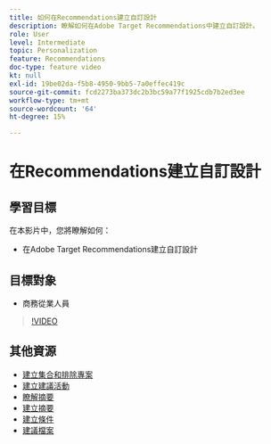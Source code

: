 ```yaml
---
title: 如何在Recommendations建立自訂設計
description: 瞭解如何在Adobe Target Recommendations中建立自訂設計。
role: User
level: Intermediate
topic: Personalization
feature: Recommendations
doc-type: feature video
kt: null
exl-id: 19be02da-f5b8-4950-9bb5-7a0effec419c
source-git-commit: fcd2273ba373dc2b3bc59a77f1925cdb7b2ed3ee
workflow-type: tm+mt
source-wordcount: '64'
ht-degree: 15%

---
```


# 在Recommendations建立自訂設計

## 學習目標

在本影片中，您將瞭解如何：

* 在Adobe Target Recommendations建立自訂設計

## 目標對象

* 商務從業人員

>[!VIDEO](https://video.tv.adobe.com/v/27687?quality=12)

## 其他資源

* [建立集合和排除專案](create-collections-and-exclusions.md)
* [建立建議活動](create-a-recommendations-activity.md)
* [瞭解摘要](understanding-feeds.md)
* [建立摘要](create-a-feed.md)
* [建立條件](create-criteria.md)
* [建議檔案](https://experienceleague.adobe.com/docs/target/using/recommendations/recommendations.html?lang=en)
